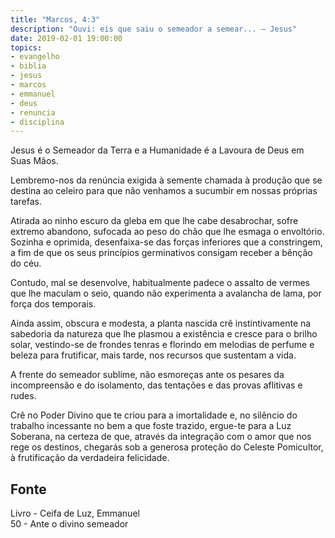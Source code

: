 ```yaml
---
title: "Marcos, 4:3"
description: "Ouvi: eis que saiu o semeador a semear... – Jesus"
date: 2019-02-01 19:00:00
topics: 
- evangelho
- biblia
- jesus
- marcos
- emmanuel
- deus
- renuncia
- disciplina
---
```


Jesus é o Semeador da Terra e a Humanidade é a Lavoura de Deus em Suas Mãos.

Lembremo-nos da renúncia exigida à semente chamada à produção que se destina ao
celeiro para que não venhamos a sucumbir em nossas próprias tarefas.

Atirada ao ninho escuro da gleba em que lhe cabe desabrochar, sofre extremo
abandono, sufocada ao peso do chão que lhe esmaga o envoltório. Sozinha e
oprimida, desenfaixa-se das forças inferiores que a constringem, a fim de que os
seus princípios germinativos consigam receber a bênção do céu.

Contudo, mal se desenvolve, habitualmente padece o assalto de vermes que lhe
maculam o seio, quando não experimenta a avalancha de lama, por força dos
temporais.

Ainda assim, obscura e modesta, a planta nascida crê instintivamente na
sabedoria da natureza que lhe plasmou a existência e cresce para o brilho solar,
vestindo-se de frondes tenras e florindo em melodias de perfume e beleza para
frutificar, mais tarde, nos recursos que sustentam a vida.

A frente do semeador sublime, não esmoreças ante os pesares da incompreensão e do
isolamento, das tentações e das provas aflitivas e rudes.

Crê no Poder Divino que te criou para a imortalidade e, no silêncio do trabalho
incessante no bem a que foste trazido, ergue-te para a Luz Soberana, na certeza
de que, através da integração com o amor que nos rege os destinos, chegarás sob
a generosa proteção do Celeste Pomicultor, à frutificação da verdadeira
felicidade.


## Fonte
Livro - Ceifa de Luz, Emmanuel  
50 - Ante o divino semeador
